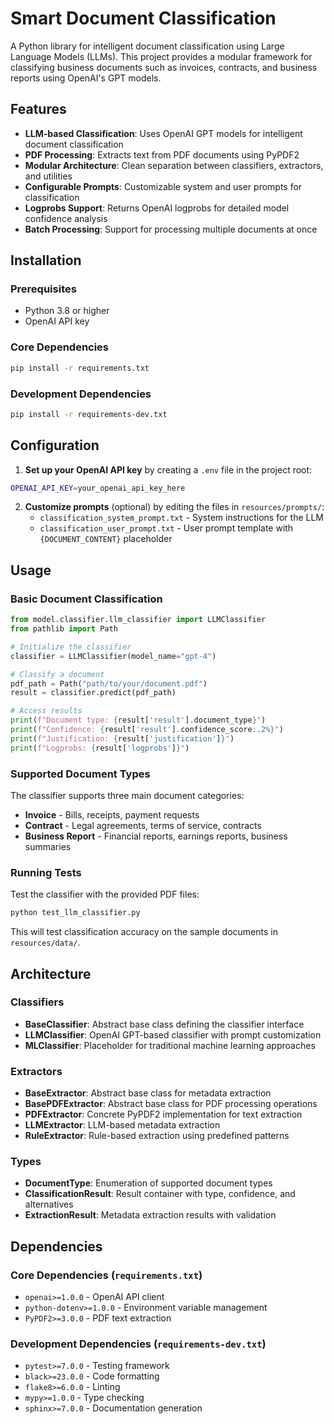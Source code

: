 # Smart Document Classification

A Python library for intelligent document classification using Large Language Models (LLMs). This project provides a modular framework for classifying business documents such as invoices, contracts, and business reports using OpenAI's GPT models.

## Features

- **LLM-based Classification**: Uses OpenAI GPT models for intelligent document classification
- **PDF Processing**: Extracts text from PDF documents using PyPDF2
- **Modular Architecture**: Clean separation between classifiers, extractors, and utilities
- **Configurable Prompts**: Customizable system and user prompts for classification
- **Logprobs Support**: Returns OpenAI logprobs for detailed model confidence analysis
- **Batch Processing**: Support for processing multiple documents at once

## Installation

### Prerequisites

- Python 3.8 or higher
- OpenAI API key

### Core Dependencies

```bash
pip install -r requirements.txt
```

### Development Dependencies

```bash
pip install -r requirements-dev.txt
```

## Configuration

1. **Set up your OpenAI API key** by creating a `.env` file in the project root:

```bash
OPENAI_API_KEY=your_openai_api_key_here
```

2. **Customize prompts** (optional) by editing the files in `resources/prompts/`:
   - `classification_system_prompt.txt` - System instructions for the LLM
   - `classification_user_prompt.txt` - User prompt template with `{DOCUMENT_CONTENT}` placeholder

## Usage

### Basic Document Classification

```python
from model.classifier.llm_classifier import LLMClassifier
from pathlib import Path

# Initialize the classifier
classifier = LLMClassifier(model_name="gpt-4")

# Classify a document
pdf_path = Path("path/to/your/document.pdf")
result = classifier.predict(pdf_path)

# Access results
print(f"Document type: {result['result'].document_type}")
print(f"Confidence: {result['result'].confidence_score:.2%}")
print(f"Justification: {result['justification']}")
print(f"Logprobs: {result['logprobs']}")
```

### Supported Document Types

The classifier supports three main document categories:
- **Invoice** - Bills, receipts, payment requests
- **Contract** - Legal agreements, terms of service, contracts
- **Business Report** - Financial reports, earnings reports, business summaries

### Running Tests

Test the classifier with the provided PDF files:

```bash
python test_llm_classifier.py
```

This will test classification accuracy on the sample documents in `resources/data/`.

## Architecture

### Classifiers

- **BaseClassifier**: Abstract base class defining the classifier interface
- **LLMClassifier**: OpenAI GPT-based classifier with prompt customization
- **MLClassifier**: Placeholder for traditional machine learning approaches

### Extractors

- **BaseExtractor**: Abstract base class for metadata extraction
- **BasePDFExtractor**: Abstract base class for PDF processing operations
- **PDFExtractor**: Concrete PyPDF2 implementation for text extraction
- **LLMExtractor**: LLM-based metadata extraction
- **RuleExtractor**: Rule-based extraction using predefined patterns

### Types

- **DocumentType**: Enumeration of supported document types
- **ClassificationResult**: Result container with type, confidence, and alternatives
- **ExtractionResult**: Metadata extraction results with validation

## Dependencies

### Core Dependencies (`requirements.txt`)
- `openai>=1.0.0` - OpenAI API client
- `python-dotenv>=1.0.0` - Environment variable management
- `PyPDF2>=3.0.0` - PDF text extraction

### Development Dependencies (`requirements-dev.txt`)
- `pytest>=7.0.0` - Testing framework
- `black>=23.0.0` - Code formatting
- `flake8>=6.0.0` - Linting
- `mypy>=1.0.0` - Type checking
- `sphinx>=7.0.0` - Documentation generation
